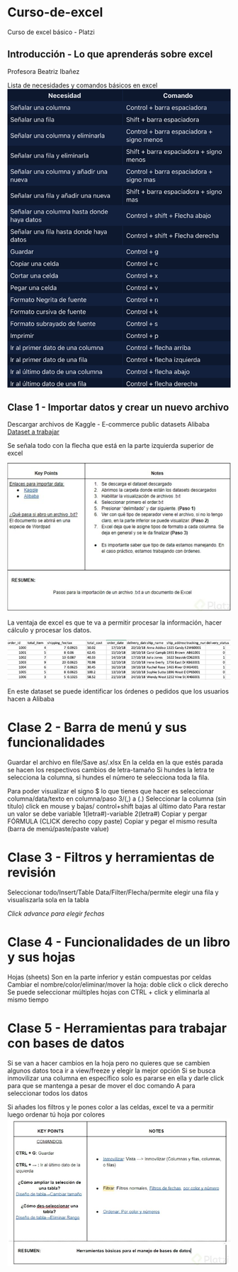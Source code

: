 # Curso-de-excel
Curso de excel básico - Platzi
## Introducción - Lo que aprenderás sobre excel
Profesora Beatriz Ibañez 

Lista de necesidades y comandos básicos en excel
![Lista de necesidades y comandos básicos en excel](https://github.com/otravalentina/Curso-de-excel/blob/main/IMG_0410.jpg)

## Clase 1 - Importar datos y crear un nuevo archivo
Descargar archivos de Kaggle - E-commerce public datasets Alibaba
[Dataset a trabajar](https://www.kaggle.com/datasets/AppleEcomerceInfo/ecommerce-information)

Se señala todo con la flecha que está en la parte izquierda superior de excel

![Resumen clase](https://github.com/otravalentina/Curso-de-excel/blob/main/Screen%20Shot%202022-03-31%20at%208.56.30%20PM.png) 

La ventaja de excel es que te va a permitir procesar la información, hacer cálculo y procesar los datos. 

![Reumen órdenes](https://github.com/otravalentina/Curso-de-excel/blob/main/Screen%20Shot%202022-03-31%20at%209.02.04%20PM.png) 

En este dataset se puede identificar los órdenes o pedidos que los usuarios hacen a Alibaba

# Clase 2 - Barra de menú y sus funcionalidades
Guardar el archivo en file/Save as/.xlsx
En la celda en la que estés parada se hacen los respectivos cambios de letra-tamaño
Si hundes la letra te selecciona la columna, si hundes el número te selecciona toda la fila. 

Para poder visualizar el signo $ lo que tienes que hacer es seleccionar columna/data/texto en columna/paso 3/(,) a (.)
Seleccionar la columna (sin título) click en mouse y bajas/ control+shift bajas al último dato
Para restar un valor se debe variable 1(letra#)-variable 2(letra#)
Copiar y pergar FÓRMULA (CLICK derecho copy paste)
Copiar y pegar el mismo resulta (barra de menú/paste/paste value)

# Clase 3 - Filtros y herramientas de revisión
Seleccionar todo/Insert/Table
Data/Filter/Flecha/permite elegir una fila y visualiszarla sola en la tabla 

*Click advance para elegir fechas*

# Clase 4 - Funcionalidades de un libro y sus hojas
Hojas (sheets) 
Son en la parte inferior y están compuestas por celdas
Cambiar el nombre/color/eliminar/mover la hoja: doble click o click derecho
Se puede seleccionar múltiples hojas con CTRL + click y eliminarla al mismo tiempo

# Clase 5 - Herramientas para trabajar con bases de datos
Si se van a hacer cambios en la hoja pero no quieres que se cambien algunos datos toca ir a view/freeze y elegir la mejor opción 
Si se busca inmovilizar una columna en específico solo es pararse en ella y darle click para que se mantenga a pesar de mover el doc
comando A para seleccionar todos los datos

Si añades los filtros y le pones color a las celdas, excel te va a permitir luego ordenar tú hoja por colores
![Resumen clase](https://github.com/otravalentina/Curso-de-excel/blob/main/Screen%20Shot%202022-04-22%20at%201.48.04%20PM.png)


















